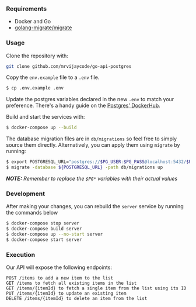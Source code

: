 ### Requirements
* Docker and Go
* [golang-migrate/migrate](https://github.com/golang-migrate/migrate) 

### Usage
Clone the repository with:
```bash
git clone github.com/mrvijaycode/go-api-postgres
```

Copy the `env.example` file to a `.env` file.
```bash
$ cp .env.example .env
```
Update the postgres variables declared in the new `.env` to match your preference. 
There's a handy guide on the [Postgres' DockerHub](https://hub.docker.com/_/postgres).

Build and start the services with:
```bash
$ docker-compose up --build
```
The database migration files are in `db/migrations` so feel free to simply source them directly. Alternatively, you can apply them using `migrate` by running:
```bash
$ export POSTGRESQL_URL="postgres://$PG_USER:$PG_PASS@localhost:5432/$PG_DB?sslmode=disable"
$ migrate -database ${POSTGRESQL_URL} -path db/migrations up
```
_**NOTE:** Remember to replace the `$PG*` variables with their actual values_
### Development
After making your changes, you can rebuild the `server` service by running the commands below
```bash
$ docker-compose stop server
$ docker-compose build server
$ docker-compose up --no-start server
$ docker-compose start server
```

### Execution
Our API will expose the following endpoints:
```
POST /items to add a new item to the list
GET /items to fetch all existing items in the list
GET /items/{itemId} to fetch a single item from the list using its ID
PUT /items/{itemId} to update an existing item
DELETE /items/{itemId} to delete an item from the list
```